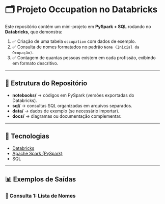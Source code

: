 # 🗂️ Projeto Occupation no Databricks

Este repositório contém um mini-projeto em **PySpark + SQL** rodando no **Databricks**, que demonstra:

1. ✅ Criação de uma tabela `occupation` com dados de exemplo.  
2. ✅ Consulta de nomes formatados no padrão `Nome (Inicial da Ocupação)`.  
3. ✅ Contagem de quantas pessoas existem em cada profissão, exibindo em formato descritivo.  

---

## 📂 Estrutura do Repositório

- **notebooks/** → códigos em PySpark (versões exportadas do Databricks).  
- **sql/** → consultas SQL organizadas em arquivos separados.  
- **data/** → dados de exemplo (se necessário importar).  
- **docs/** → diagramas ou documentação complementar.  

---

## 🚀 Tecnologias

- [Databricks](https://www.databricks.com/)  
- [Apache Spark (PySpark)](https://spark.apache.org/)  
- SQL  

---

## 📊 Exemplos de Saídas

### 🔹 Consulta 1: Lista de Nomes

